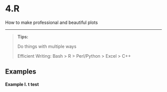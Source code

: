 # 4.R

How to make professional and beautiful plots

---

> **Tips:**
>
> Do things with multiple ways
>
> Efficient Writing: Bash &gt; R &gt; Perl/Python &gt; Excel &gt; C++



## Examples

#### Example I. t test





